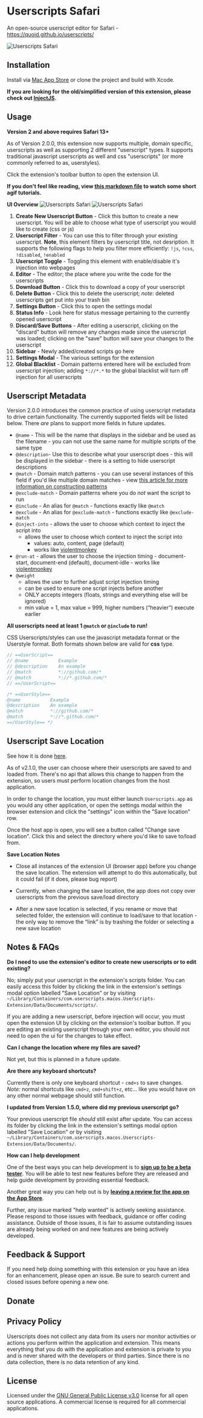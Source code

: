 # Userscripts Safari

An open-source userscript editor for Safari - https://quoid.github.io/userscripts/

![Userscripts Safari](/etc/screenshot.png)

## Installation

Install via [Mac App Store](https://itunes.apple.com/us/app/userscripts/id1463298887) or clone the project and build with Xcode.

**If you are looking for the old/simplified version of this extension, please check out [InjectJS](https://github.com/quoid/InjectJS).**

## Usage

**Version 2 and above requires Safari 13+**

As of Version 2.0.0, this extension now supports multiple, domain specific, userscripts as well as supporting 2 different "userscript" types. It supports traditional javascript userscripts as well and css "userscripts" (or more commonly referred to as, userstyles).

Click the extension's toolbar button to open the extension UI.

**If you don't feel like reading, view [this markdown file](/etc/gifs.md) to watch some short agif tutorials.**

**UI Overview**
![Userscripts Safari](/etc/ui-overview-01.png)
![Userscripts Safari](/etc/ui-overview-02.png)

1. **Create New Userscript Button** - Click this button to create a new userscript. You will be able to choose what type of userscript you would like to create (css or js)
1. **Userscript Filter** - You can use this to filter through your existing userscript. **Note**, this element filters by userscript title, not desription. It supports the following flags to help you filter more efficiently: `!js`, `!css`, `!disabled`, `!enabled`
1. **Userscript Toggle** - Toggling this element with enable/disable it's injection into webpages
1. **Editor** - The editor; the place where you write the code for the userscripts
1. **Download Button** - Click this to download a copy of your userscript
1. **Delete Button** - Click this to delete the userscript; *note:* deleted userscripts get put into your trash bin
1. **Settings Button** - Click this to open the settings modal
1. **Status Info** - Look here for status message pertaining to the currently opened userscript
1. **Discard/Save Buttons** - After editing a userscript, clicking on the "discard" button will remove any changes made since the userscript was loaded; clicking on the "save" button will save your changes to the userscript
1. **Sidebar** - Newly added/created scripts go here
1. **Settings Modal** - The various settings for the extension
1. **Global Blacklist** - Domain patterns entered here will be excluded from userscript injection; adding `*://*.*` to the global blacklist will turn off injection for all userscripts

## Userscript Metadata

Version 2.0.0 introduces the common practice of using userscript metadata to drive certain functionality. The currently supported fields will be listed below. There *are* plans to support more fields in future updates.

- `@name` - This will be the name that displays in the sidebar and be used as the filename - you can not use the same name for multiple scripts of the same type
- `@description`- Use this to describe what your userscript does - this will be displayed in the sidebar - there is a setting to hide userscript descriptions
- `@match` - Domain match patterns - you can use several instances of this field if you'd like multiple domain matches - view [this article for more information on constructing patterns](https://developer.chrome.com/extensions/match_patterns)
- `@exclude-match` - Domain patterns where you do *not* want the script to run
- `@include` - An alias for `@match` - functions exactly like `@match`
- `@exclude` - An alias for `@exclude-match` - functions exactly like `@exclude-match`
- `@inject-into` - allows the user to choose which context to inject the script into
    - allows the user to choose which context to inject the script into
        - values: auto, content, page (default)
        - works like [violentmonkey](https://violentmonkey.github.io/api/metadata-block/#inject-into)
- `@run-at`
        - allows the user to choose the injection timing
        - document-start, document-end (default), document-idle
        - works like [violentmonkey](https://violentmonkey.github.io/api/metadata-block/#run-at)
- `@weight`
    - allows the user to further adjust script injection timing
    - can be used to ensure one script injects before another
    - ONLY accepts integers (floats, strings and everything else will be ignored)
    - min value = 1, max value = 999, higher numbers (“heavier”) execute earlier

**All userscripts need at least 1 `@match` or `@include` to run!**

CSS Userscripts/styles can use the javascript metadata format or the Userstyle format. Both formats shown below are valid for **css** type.

```js
// ==UserScript==
// @name           Example
// @description    An example
// @match          *://github.com/*
// @match          *://*.github.com/*
// ==/UserScript==
```

```css
/* ==UserStyle==
@name           Example
@description    An example
@match          *://github.com/*
@match          *://*.github.com/*
==/UserStyle== */
```

## Userscript Save Location

See how it is done [here](/etc/gifs.md#change-save-location).

As of v2.1.0, the user can choose where their userscripts are saved to and loaded from. There's no api that allows this change to happen from the extension, so users must perform location changes from the host application.

In order to change the location, you must either launch `Userscripts.app` as you would any other application, or open the settings modal within the browser extension and click the "settings" icon within the "Save location" row.

Once the host app is open, you will see a button called "Change save location". Click this and select the directory where you'd like to save to/load from.

**Save Location Notes**

- Close all instances of the extension UI (browser app) before you change the save location. The extension will attempt to do this automatically, but it could fail (if it does, please bug report)

- Currently, when changing the save location, the app does not copy over userscripts from the previous save/load directory

- After a new save location is selected, if you rename or move that selected folder, the extension will continue to load/save to that location - the only way to remove the “link” is by trashing the folder or selecting a new save location

## Notes & FAQs

**Do I need to use the extension's editor to create new userscripts or to edit existing?**

No; simply put your userscript in the extension's scripts folder. You can easily access this folder by clicking the link in the extension's settings modal option labelled "Save Location" or by visiting `~/Library/Containers/com.userscripts.macos.Userscripts-Extension/Data/Documents/scripts/`.

If you are adding a new userscript, before injection will occur, you must open the extension UI by clicking on the extension's toolbar button. If you are editing an existing userscript through your own editor, you should not need to open the ui for the changes to take effect.

**Can I change the location where my files are saved?**

Not yet, but this is planned in a future update.

**Are there any keyboard shortcuts?**

Currently there is only one keyboard shortcut - `cmd+s` to save changes. *Note:* normal shortcuts like `cmd+z`, `cmd+shift+z`, etc... like you would have on any other normal webpage should still function.

**I updated from Version 1.5.0, where did my previous userscript go?**

Your previous userscript file *should* still exist after update. You can access its folder by clicking the link in the extension's settings modal option labelled "Save Location" or by visiting `~/Library/Containers/com.userscripts.macos.Userscripts-Extension/Data/Documents/`.

**How can I help development**

One of the best ways you can help development is to **[sign up to be a beta tester](https://forms.gle/QB46uYQHVyCxULue9)**. You will be able to test new features before they are released and help guide development by providing essential feedback.

Another great way you can help out is by **[leaving a review for the app on the App Store](https://itunes.apple.com/us/app/userscripts/id1463298887)**.

Further, any issue marked "help wanted" is actively seeking assistance. Please respond to those issues with feedback, guidance or offer coding assistance. Outside of those issues, it is fair to assume outstanding issues are already being worked on and new features are being actively developed.

## Feedback & Support
If you need help doing something with this extension or you have an idea for an enhancement, please open an issue. Be sure to search current and closed issues before opening a new one.

## Donate

## Privacy Policy
Userscripts does not collect any data from its users nor monitor activities or actions you perform within the application and extension. This means everything that you do with the application and extension is private to you and is never shared with the developers or third parties. Since there is no data collection, there is no data retention of any kind.

## License

Licensed under the [GNU General Public License v3.0](/LICENSE) license for all open source applications. A commercial license is required for all commercial applications.



